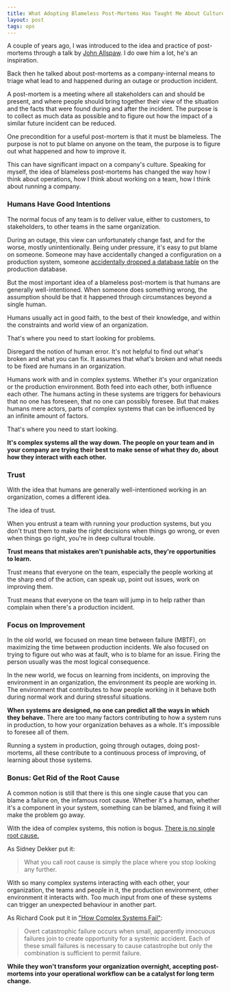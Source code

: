 ```yaml
---
title: What Adopting Blameless Post-Mortems Has Taught Me About Culture
layout: post
tags: ops
---
```

A couple of years ago, I was introduced to the idea and practice of post-mortems
through a talk by [John Allspaw](http://kitchensoap.com). I do owe him a lot,
he's an inspiration.

Back then he talked about post-mortems as a company-internal means to triage
what lead to and happened during an outage or production incident.

A post-mortem is a meeting where all stakeholders can and should be present, and
where people should bring together their view of the situation and the facts
that were found during and after the incident. The purpose is to collect as much
data as possible and to figure out how the impact of a similar future incident
can be reduced.

One precondition for a useful post-mortem is that it must be blameless. The
purpose is not to put blame on anyone on the team, the purpose is to figure out
what happened and how to improve it.

This can have significant impact on a company's culture. Speaking for myself,
the idea of blameless post-mortems has changed the way how I think about
operations, how I think about working on a team, how I think about running a
company.

### Humans Have Good Intentions

The normal focus of any team is to deliver value, either to customers, to
stakeholders, to other teams in the same organization.

During an outage, this view can unfortunately change fast, and for the worse,
mostly unintentionally. Being under pressure, it's easy to put blame on someone.
Someone may have accidentally changed a configuration on a production system,
someone [accidentally dropped a database
table](/2013/6/17/a-short-story-on-human-error.html) on the production database.

But the most important idea of a blameless post-mortem is that humans are
generally well-intentioned. When someone does something wrong, the assumption
should be that it happened through circumstances beyond a single human.

Humans usually act in good faith, to the best of their knowledge, and within the
constraints and world view of an organization.

That's where you need to start looking for problems.

Disregard the notion of human error. It's not helpful to find out what's broken
and what you can fix. It assumes that what's broken and what needs to be fixed
are humans in an organization.

Humans work with and in complex systems. Whether it's your organization or the
production environment. Both feed into each other, both influence each other.
The humans acting in these systems are triggers for behaviours that no one has
foreseen, that no one can possibly foresee. But that makes humans mere actors,
parts of complex systems that can be influenced by an infinite amount of
factors.

That's where you need to start looking.

**It's complex systems all the way down. The people on your team and in your
company are trying their best to make sense of what they do, about how they
interact with each other.**

### Trust

With the idea that humans are generally well-intentioned working in an
organization, comes a different idea.

The idea of trust.

When you entrust a team with running your production systems, but you don't
trust them to make the right decisions when things go wrong, or even when things
go right, you're in deep cultural trouble.

**Trust means that mistakes aren't punishable acts, they're opportunities to
learn.**

Trust means that everyone on the team, especially the people working at the
sharp end of the action, can speak up, point out issues, work on improving them.

Trust means that everyone on the team will jump in to help rather than complain
when there's a production incident.

### Focus on Improvement

In the old world, we focused on mean time between failure (MBTF), on maximizing
the time between production incidents. We also focused on trying to figure out
who was at fault, who is to blame for an issue. Firing the person usually was
the most logical consequence.

In the new world, we focus on learning from incidents, on improving the
environment in an organization, the environment its people are working in. The
environment that contributes to how people working in it behave both during
normal work and during stressful situations.

**When systems are designed, no one can predict all the ways in which they
behave.** There are too many factors contributing to how a system runs in
production, to how your organization behaves as a whole. It's impossible to
foresee all of them.

Running a system in production, going through outages, doing post-mortems, all
these contribute to a continuous process of improving, of learning about those
systems.

### Bonus: Get Rid of the Root Cause

A common notion is still that there is this one single cause that you can blame
a failure on, the infamous root cause. Whether it's a human, whether it's a
component in your system, something can be blamed, and fixing it will make the
problem go away.

With the idea of complex systems, this notion is bogus. [There is no single root
cause.](http://www.kitchensoap.com/2012/02/10/each-necessary-but-only-jointly-sufficient/)

As Sidney Dekker put it:

> What you call root cause is simply the place where you stop looking any
> further.

With so many complex systems interacting with each other, your organization, the
teams and people in it, the production environment, other environment it
interacts with. Too much input from one of these systems can trigger an
unexpected behaviour in another part.

As Richard Cook put it in ["How Complex Systems
Fail"](http://www.ctlab.org/documents/How%20Complex%20Systems%20Fail.pdf):

> Overt catastrophic failure occurs when small, apparently innocuous failures
join to create opportunity for a systemic accident. Each of these small failures
is necessary to cause catastrophe but only the combination is sufficient to
permit failure.

**While they won't transform your organization overnight, accepting post-mortems
into your operational workflow can be a catalyst for long term change.**

